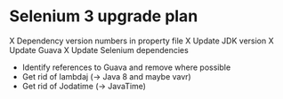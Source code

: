 # Selenium 3 upgrade plan

X Dependency version numbers in property file
X Update JDK version
X Update Guava
X Update Selenium dependencies
- Identify references to Guava and remove where possible
- Get rid of lambdaj (-> Java 8 and maybe vavr)
- Get rid of Jodatime (-> JavaTime)
